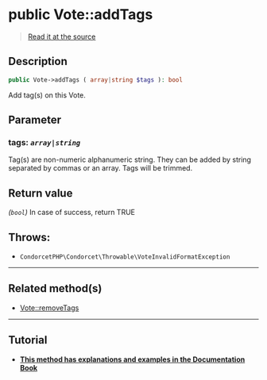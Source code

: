 # public Vote::addTags

> [Read it at the source](https://github.com/julien-boudry/Condorcet/blob/master/src/Vote.php#L604)

## Description    

```php
public Vote->addTags ( array|string $tags ): bool
```

Add tag(s) on this Vote.

## Parameter

### **tags:** *`array|string`*   
Tag(s) are non-numeric alphanumeric string. They can be added by string separated by commas or an array. Tags will be trimmed.    


## Return value   

*(`bool`)* In case of success, return TRUE



## Throws:   

* ```CondorcetPHP\Condorcet\Throwable\VoteInvalidFormatException``` 

---------------------------------------

## Related method(s)      

* [Vote::removeTags](/Docs/api-reference/Vote%20Class/Vote--removeTags.md)    

---------------------------------------

## Tutorial

* **[This method has explanations and examples in the Documentation Book](https://docs.condorcet.io/book/3.AsPhpLibrary/5.Votes/2.VotesTags)**    
